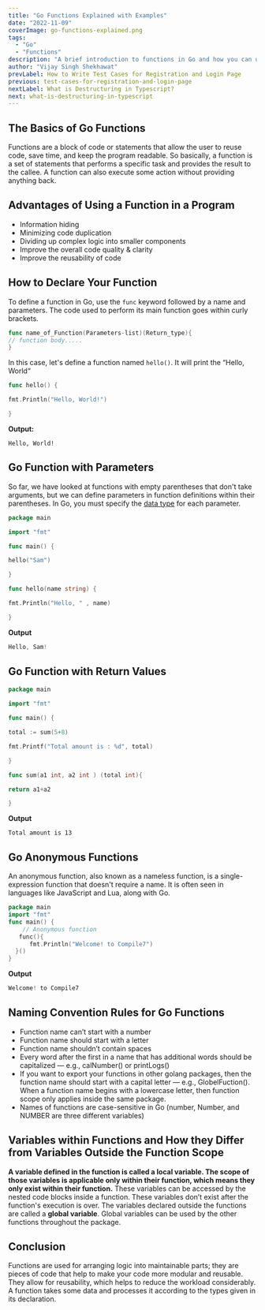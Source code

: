 ```yaml
---
title: "Go Functions Explained with Examples"
date: "2022-11-09"
coverImage: go-functions-explained.png
tags:
  - "Go"
  - "Functions"
description: "A brief introduction to functions in Go and how you can use them in your Go programs."
author: "Vijay Singh Shekhawat"
prevLabel: How to Write Test Cases for Registration and Login Page
previous: test-cases-for-registration-and-login-page
nextLabel: What is Destructuring in Typescript?
next: what-is-destructuring-in-typescript
---
```


## The Basics of Go Functions
Functions are a block of code or statements that allow the user to reuse code, save time, and keep the program readable. So basically, a function is a set of statements that performs a specific task and provides the result to the callee. A function can also execute some action without providing anything back.

## Advantages of Using a Function in a Program

- Information hiding
- Minimizing code duplication
- Dividing up complex logic into smaller components
- Improve the overall code quality & clarity
- Improve the reusability of code

## How to Declare Your Function

To define a function in Go, use the `func` keyword followed by a name and parameters. The code used to perform its main function goes within curly brackets.

```go
func name_of_Function(Parameters-list)(Return_type){
// function body.....
}
```

In this case, let's define a function named `hello()`. It will print the 
“Hello, World“

```go
func hello() {

fmt.Println("Hello, World!")

}
```

**Output:**

```
Hello, World!
```

## Go Function with Parameters
So far, we have looked at functions with empty parentheses that don't take arguments, but we can define parameters in function definitions within their parentheses. In Go, you must specify the [data type](https://www.digitalocean.com/community/tutorials/understanding-data-types-in-go) for each parameter.

```go
package main

import "fmt"

func main() {

hello("Sam")

}

func hello(name string) {

fmt.Println("Hello, " , name)

}
```
**Output**

```go
Hello, Sam!
```

## Go Function with Return Values
```go
package main

import "fmt"

func main() {

total := sum(5+8)

fmt.Printf("Total amount is : %d", total)

}

func sum(a1 int, a2 int ) (total int){

return a1+a2

}
```
**Output**
```
Total amount is 13
```

## Go Anonymous Functions
An anonymous function, also known as a nameless function, is a single-expression function that doesn't require a name. It is often seen in languages like JavaScript and Lua, along with Go.

```go
package main
import "fmt"
func main() {
    // Anonymous function
   func(){
      fmt.Println("Welcome! to Compile7")
  }()
}
```
**Output**
```go
Welcome! to Compile7
```

## Naming Convention Rules for Go Functions

- Function name can’t start with a number
- Function name should start with a letter
- Function name shouldn’t contain spaces
- Every word after the first in a name that has additional words should be capitalized — e.g., calNumber() or printLogs()
- If you want to export your functions in other golang packages, then the function name should start with a capital letter — e.g., GlobelFuction(). When a function name begins with a lowercase letter, then function scope only applies inside the same package.
- Names of functions are case-sensitive in Go (number, Number, and NUMBER are three different variables)

## Variables within Functions and How they Differ from Variables Outside the Function Scope
**A variable defined in the function is called a local variable. The scope of those variables is applicable only within their function, which means they only exist within their function.** These variables can be accessed by the nested code blocks inside a function. These variables don’t exist after the function's execution is over. The variables declared outside the functions are called a **global variable**. Global variables can be used by the other functions throughout the package.

## Conclusion
Functions are used for arranging logic into maintainable parts; they are pieces of code that help to make your code more modular and reusable. They allow for reusability, which helps to reduce the workload considerably. A function takes some data and processes it according to the types given in its declaration.
